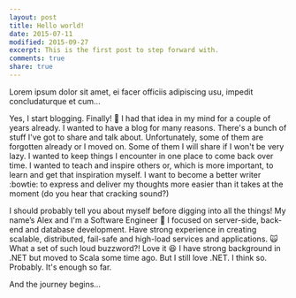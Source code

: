 ```yaml
---
layout: post
title: Hello world!
date: 2015-07-11
modified: 2015-09-27
excerpt: This is the first post to step forward with.
comments: true
share: true
---
```


Lorem ipsum dolor sit amet, ei facer officiis adipiscing usu, impedit concludaturque et cum...

Yes, I start blogging. Finally! :tada: I had that idea in my mind for a couple of years already. I wanted to have a blog for many reasons. There's a bunch of stuff I've got to share and talk about. Unfortunately, some of them are forgotten already or I moved on. Some of them I will share if I won't be very lazy. I wanted to keep things I encounter in one place to come back over time. I wanted to teach and inspire others or, which is more important, to learn and get that inspiration myself. I want to become a better writer :bowtie: to express and deliver my thoughts more easier than it takes at the moment (do you hear that cracking sound?)

I should probably tell you about myself before digging into all the things! My name’s Alex and I'm a Software Engineer :clap: I focused on server-side, back-end and database development. Have strong experience in creating scalable, distributed, fail-safe and high-load services and applications. :scream_cat: What a set of such loud buzzword?! Love it :laughing: I have strong background in .NET but moved to Scala some time ago. But I still love .NET. I think so. Probably. It's enough so far.

And the journey begins...
